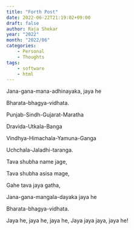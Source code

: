 ```yaml
---
title: "Forth Post"
date: 2022-06-22T21:19:02+09:00
draft: false
author: Raja Shekar
year: "2022"
month: "2022/06"
categories:
    - Personal
    - Thoughts
tags:
    - software
    - html
---
```


Jana-gana-mana-adhinayaka, jaya he

Bharata-bhagya-vidhata.

Punjab-Sindh-Gujarat-Maratha 

Dravida-Utkala-Banga

Vindhya-Himachala-Yamuna-Ganga 

Uchchala-Jaladhi-taranga.

Tava shubha name jage, 

Tava shubha asisa mage, 

Gahe tava jaya gatha, 

Jana-gana-mangala-dayaka jaya he 

Bharata-bhagya-vidhata.

Jaya he, jaya he, jaya he, Jaya jaya jaya, jaya he!